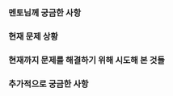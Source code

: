 <!-- 멘토님께 먼저 인사말씀을 써주세요! -->

### 멘토님께 궁금한 사항
<!-- 멘토님께 궁금한 사항을 한 마디로 두괄식으로 적어주세요. -->

### 현재 문제 상황
<!-- 지금 xxx을 해야 하는데 ooo가 되지 않습니다. 식으로 최대한 구체적으로 말씀해 주세요. -->

### 현재까지 문제를 해결하기 위해 시도해 본 것들
<!-- 문제를 위해서 어떤 것들을 지금까지 했는지 1. 2. 3. 순으로 해서 최대한 보기 쉽게 써 주세요.  -->

### 추가적으로 궁금한 사항
<!-- 추가적으로 더 궁금한 사항이 있다면 적어주세요. -->

<!-- 인사 말씀을 써 주세요! -->

